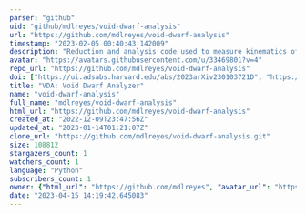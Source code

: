 ```yaml
---
parser: "github"
uid: "github/mdlreyes/void-dwarf-analysis"
url: "https://github.com/mdlreyes/void-dwarf-analysis"
timestamp: "2023-02-05 00:40:43.142009"
description: "Reduction and analysis code used to measure kinematics of void dwarf galaxies"
avatar: "https://avatars.githubusercontent.com/u/33469801?v=4"
repo_url: "https://github.com/mdlreyes/void-dwarf-analysis"
doi: ["https://ui.adsabs.harvard.edu/abs/2023arXiv230103721D", "https://ui.adsabs.harvard.edu/abs/2023ascl.soft01020D/abstract"]
title: "VDA: Void Dwarf Analyzer"
name: "void-dwarf-analysis"
full_name: "mdlreyes/void-dwarf-analysis"
html_url: "https://github.com/mdlreyes/void-dwarf-analysis"
created_at: "2022-12-09T23:47:56Z"
updated_at: "2023-01-14T01:21:07Z"
clone_url: "https://github.com/mdlreyes/void-dwarf-analysis.git"
size: 108812
stargazers_count: 1
watchers_count: 1
language: "Python"
subscribers_count: 1
owner: {"html_url": "https://github.com/mdlreyes", "avatar_url": "https://avatars.githubusercontent.com/u/33469801?v=4", "login": "mdlreyes", "type": "User"}
date: "2023-04-15 14:19:42.645083"
---
```

